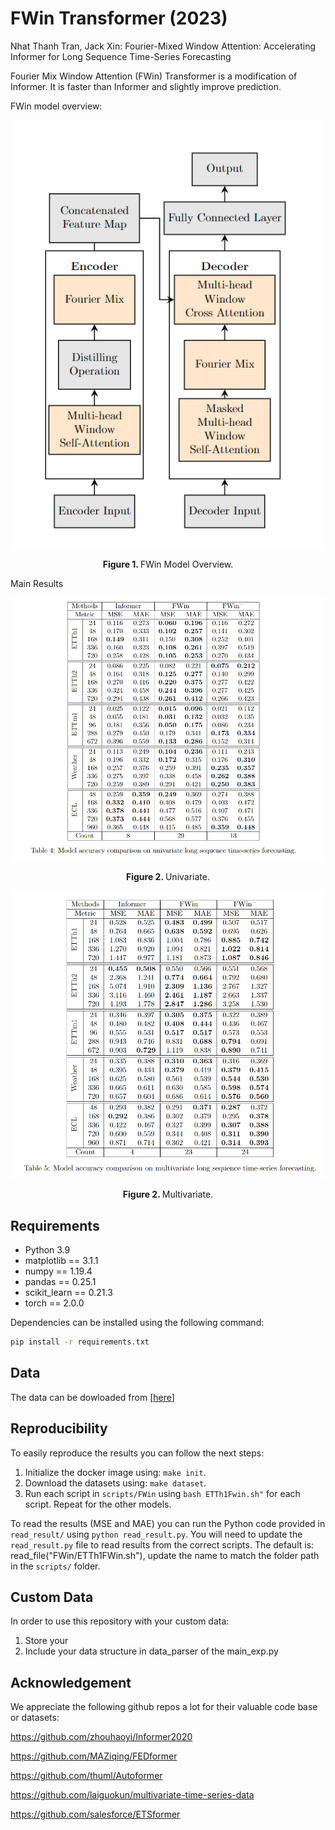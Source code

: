 # FWin Transformer (2023)

Nhat Thanh Tran, Jack Xin: Fourier-Mixed Window Attention: Accelerating Informer for Long Sequence Time-Series Forecasting

Fourier Mix Window Attention (FWin) Transformer is a modification of Informer. It is faster than Informer and slightly improve prediction.

FWin model overview: 
<p align="center">
  <img src=".\img\FWin.PNG" align=center />
  <br><br>
<b> Figure 1. </b> FWin Model Overview.
</p>


Main Results
<p align="center">
  <img src=".\img\Univarite.PNG" align=center />
  <br><br>
<b> Figure 2. </b> Univariate.
</p>

<p align="center">
  <img src=".\img\Multivariate.PNG" align=center />
  <br><br>
<b> Figure 2. </b> Multivariate.
</p>

## Requirements

- Python 3.9
- matplotlib == 3.1.1
- numpy == 1.19.4
- pandas == 0.25.1
- scikit_learn == 0.21.3
- torch == 2.0.0

Dependencies can be installed using the following command:
```bash
pip install -r requirements.txt
```
## Data

The data can be dowloaded from [[here](https://drive.google.com/drive/folders/1ZOYpTUa82_jCcxIdTmyr0LXQfvaM9vIy)]

## Reproducibility

To easily reproduce the results you can follow the next steps:
1. Initialize the docker image using: `make init`.
2. Download the datasets using: `make dataset`.
3. Run each script in `scripts/FWin` using `bash ETTh1Fwin.sh"` for each script. Repeat for the other models.

To read the results (MSE and MAE) you can run the Python code provided in `read_result/` using `python read_result.py`.
You will need to update the `read_result.py` file to read results from the correct scripts. The default is:
read_file("FWin/ETTh1FWin.sh"), update the name to match the folder path in the `scripts/` folder.

## Custom Data
In order to use this repository with your custom data:
1. Store your 
1. Include your data structure in data_parser of the main_exp.py

## Acknowledgement

We appreciate the following github repos a lot for their valuable code base or datasets:

https://github.com/zhouhaoyi/Informer2020

https://github.com/MAZiqing/FEDformer

https://github.com/thuml/Autoformer

https://github.com/laiguokun/multivariate-time-series-data

https://github.com/salesforce/ETSformer

